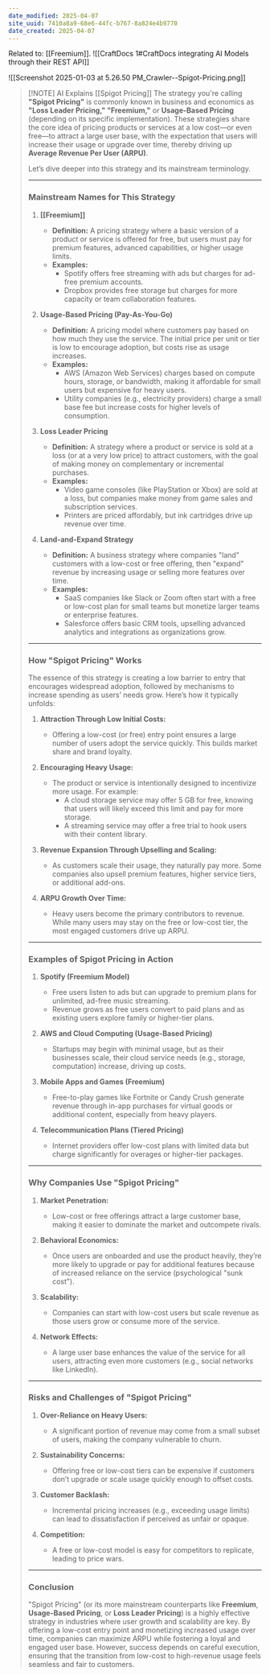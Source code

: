 ```yaml
---
date_modified: 2025-04-07
site_uuid: 7410a8a9-68e6-44fc-b767-8a824e4b9770
date_created: 2025-04-07
---
```


Related to: [[Freemium]].
![[CraftDocs 1#CraftDocs integrating AI Models through their REST API]]

![[Screenshot 2025-01-03 at 5.26.50 PM_Crawler--Spigot-Pricing.png]]

> [!NOTE] AI Explains [[Spigot Pricing]]
> The strategy you're calling **"Spigot Pricing"** is commonly known in business and economics as **"Loss Leader Pricing," "Freemium,"** or **Usage-Based Pricing** (depending on its specific implementation). These strategies share the core idea of pricing products or services at a low cost—or even free—to attract a large user base, with the expectation that users will increase their usage or upgrade over time, thereby driving up **Average Revenue Per User (ARPU)**.
> 
> Let’s dive deeper into this strategy and its mainstream terminology.
> 
> ---
> 
> ### **Mainstream Names for This Strategy**
> 
> 1. **[[Freemium]]**
>     
>     - **Definition:** A pricing strategy where a basic version of a product or service is offered for free, but users must pay for premium features, advanced capabilities, or higher usage limits.
>     - **Examples:**
>         - Spotify offers free streaming with ads but charges for ad-free premium accounts.
>         - Dropbox provides free storage but charges for more capacity or team collaboration features.
> 2. **Usage-Based Pricing (Pay-As-You-Go)**
>     
>     - **Definition:** A pricing model where customers pay based on how much they use the service. The initial price per unit or tier is low to encourage adoption, but costs rise as usage increases.
>     - **Examples:**
>         - AWS (Amazon Web Services) charges based on compute hours, storage, or bandwidth, making it affordable for small users but expensive for heavy users.
>         - Utility companies (e.g., electricity providers) charge a small base fee but increase costs for higher levels of consumption.
> 3. **Loss Leader Pricing**
>     
>     - **Definition:** A strategy where a product or service is sold at a loss (or at a very low price) to attract customers, with the goal of making money on complementary or incremental purchases.
>     - **Examples:**
>         - Video game consoles (like PlayStation or Xbox) are sold at a loss, but companies make money from game sales and subscription services.
>         - Printers are priced affordably, but ink cartridges drive up revenue over time.
> 4. **Land-and-Expand Strategy**
>     
>     - **Definition:** A business strategy where companies "land" customers with a low-cost or free offering, then "expand" revenue by increasing usage or selling more features over time.
>     - **Examples:**
>         - SaaS companies like Slack or Zoom often start with a free or low-cost plan for small teams but monetize larger teams or enterprise features.
>         - Salesforce offers basic CRM tools, upselling advanced analytics and integrations as organizations grow.
> 
> ---
> 
> ### **How "Spigot Pricing" Works**
> 
> The essence of this strategy is creating a low barrier to entry that encourages widespread adoption, followed by mechanisms to increase spending as users’ needs grow. Here’s how it typically unfolds:
> 
> 1. **Attraction Through Low Initial Costs:**
>     
>     - Offering a low-cost (or free) entry point ensures a large number of users adopt the service quickly. This builds market share and brand loyalty.
> 2. **Encouraging Heavy Usage:**
>     
>     - The product or service is intentionally designed to incentivize more usage. For example:
>         - A cloud storage service may offer 5 GB for free, knowing that users will likely exceed this limit and pay for more storage.
>         - A streaming service may offer a free trial to hook users with their content library.
> 3. **Revenue Expansion Through Upselling and Scaling:**
>     
>     - As customers scale their usage, they naturally pay more. Some companies also upsell premium features, higher service tiers, or additional add-ons.
> 4. **ARPU Growth Over Time:**
>     
>     - Heavy users become the primary contributors to revenue. While many users may stay on the free or low-cost tier, the most engaged customers drive up ARPU.
> 
> ---
> 
> ### **Examples of Spigot Pricing in Action**
> 
> 1. **Spotify (Freemium Model)**
>     
>     - Free users listen to ads but can upgrade to premium plans for unlimited, ad-free music streaming.
>     - Revenue grows as free users convert to paid plans and as existing users explore family or higher-tier plans.
> 2. **AWS and Cloud Computing (Usage-Based Pricing)**
>     
>     - Startups may begin with minimal usage, but as their businesses scale, their cloud service needs (e.g., storage, computation) increase, driving up costs.
> 3. **Mobile Apps and Games (Freemium)**
>     
>     - Free-to-play games like Fortnite or Candy Crush generate revenue through in-app purchases for virtual goods or additional content, especially from heavy players.
> 4. **Telecommunication Plans (Tiered Pricing)**
>     
>     - Internet providers offer low-cost plans with limited data but charge significantly for overages or higher-tier packages.
> 
> ---
> 
> ### **Why Companies Use "Spigot Pricing"**
> 
> 1. **Market Penetration:**
>     
>     - Low-cost or free offerings attract a large customer base, making it easier to dominate the market and outcompete rivals.
> 2. **Behavioral Economics:**
>     
>     - Once users are onboarded and use the product heavily, they’re more likely to upgrade or pay for additional features because of increased reliance on the service (psychological "sunk cost").
> 3. **Scalability:**
>     
>     - Companies can start with low-cost users but scale revenue as those users grow or consume more of the service.
> 4. **Network Effects:**
>     
>     - A large user base enhances the value of the service for all users, attracting even more customers (e.g., social networks like LinkedIn).
> 
> ---
> 
> ### **Risks and Challenges of "Spigot Pricing"**
> 
> 1. **Over-Reliance on Heavy Users:**
>     
>     - A significant portion of revenue may come from a small subset of users, making the company vulnerable to churn.
> 2. **Sustainability Concerns:**
>     
>     - Offering free or low-cost tiers can be expensive if customers don’t upgrade or scale usage quickly enough to offset costs.
> 3. **Customer Backlash:**
>     
>     - Incremental pricing increases (e.g., exceeding usage limits) can lead to dissatisfaction if perceived as unfair or opaque.
> 4. **Competition:**
>     
>     - A free or low-cost model is easy for competitors to replicate, leading to price wars.
> 
> ---
> 
> ### **Conclusion**
> 
> "Spigot Pricing" (or its more mainstream counterparts like **Freemium**, **Usage-Based Pricing**, or **Loss Leader Pricing**) is a highly effective strategy in industries where user growth and scalability are key. By offering a low-cost entry point and monetizing increased usage over time, companies can maximize ARPU while fostering a loyal and engaged user base. However, success depends on careful execution, ensuring that the transition from low-cost to high-revenue usage feels seamless and fair to customers.